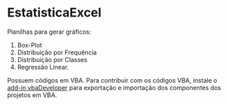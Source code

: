 # EstatisticaExcel
Planilhas para gerar gráficos:
 1. Box-Plot
 2. Distribuição por Frequência
 3. Distribuição por Classes
 4. Regressão Linear.

Possuem códigos em VBA. Para contribuir com os códigos VBA, instale o [add-in vbaDeveloper](https://github.com/AdrianoBortoloto/vbaDeveloper) para exportação e importação dos componentes dos projetos em VBA.
